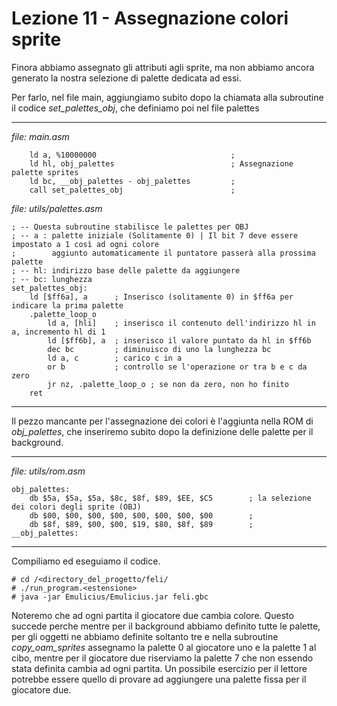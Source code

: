 # Lezione 11 - Assegnazione colori sprite

Finora abbiamo assegnato gli attributi agli sprite, ma non abbiamo ancora generato la nostra selezione di palette dedicata ad essi.

Per farlo, nel file main, aggiungiamo subito dopo la chiamata alla subroutine il codice *set_palettes_obj*, che definiamo poi nel file palettes

---
*file: main.asm*
```
    ld a, %10000000                              ;
    ld hl, obj_palettes                          ; Assegnazione palette sprites
    ld bc, __obj_palettes - obj_palettes         ;
    call set_palettes_obj                        ;
```
*file: utils/palettes.asm*
```
; -- Questa subroutine stabilisce le palettes per OBJ
; -- a : palette iniziale (Solitamente 0) | Il bit 7 deve essere impostato a 1 così ad ogni colore 
;        aggiunto automaticamente il puntatore passerà alla prossima palette
; -- hl: indirizzo base delle palette da aggiungere 
; -- bc: lunghezza
set_palettes_obj:
    ld [$ff6a], a      ; Inserisco (solitamente 0) in $ff6a per indicare la prima palette
    .palette_loop_o    
        ld a, [hli]    ; inserisco il contenuto dell'indirizzo hl in a, incremento hl di 1
        ld [$ff6b], a  ; inserisco il valore puntato da hl in $ff6b
        dec bc         ; diminuisco di uno la lunghezza bc
        ld a, c        ; carico c in a
        or b           ; controllo se l'operazione or tra b e c da zero
        jr nz, .palette_loop_o ; se non da zero, non ho finito
    ret
```
---

Il pezzo mancante per l'assegnazione dei colori è l'aggiunta nella ROM di *obj_palettes*, che inseriremo subito dopo la definizione delle palette per il background.

---
*file: utils/rom.asm*
```
obj_palettes:
    db $5a, $5a, $5a, $8c, $8f, $89, $EE, $C5        ; la selezione dei colori degli sprite (OBJ)
    db $00, $00, $00, $00, $00, $00, $00, $00        ;
    db $8f, $89, $00, $00, $19, $80, $8f, $89        ;
__obj_palettes:
```
---

Compiliamo ed eseguiamo il codice.
```
# cd /<directory_del_progetto/feli/
# ./run_program.<estensione>
# java -jar Emulicius/Emulicius.jar feli.gbc
```

Noteremo che ad ogni partita il giocatore due cambia colore. Questo succede perche mentre per il background abbiamo definito tutte le palette, per gli oggetti ne abbiamo definite soltanto tre e nella subroutine *copy_oam_sprites* assegnamo la palette 0 al giocatore uno e la palette 1 al cibo, mentre per il giocatore due riserviamo la palette 7 che non essendo stata definita cambia ad ogni partita. Un possibile esercizio per il lettore potrebbe essere quello di provare ad aggiungere una palette fissa per il giocatore due.
